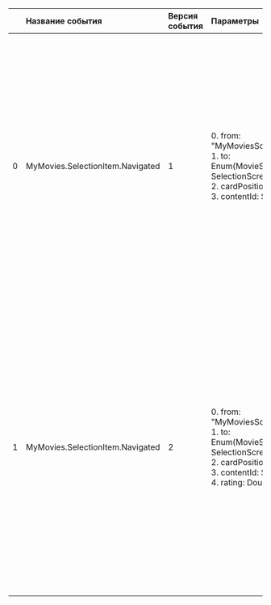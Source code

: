 | | Название события | Версия события | Параметры | Описание | Комментарий | ios | web_smart_tv | android |
|---:|:---|:---|:---|:---|:---|:---|:---|:---|
|0|MyMovies.SelectionItem.Navigated|1|0. from: "MyMoviesScreen"<br>1. to: Enum(MovieScreen, SelectionScreen)<br>2. cardPosition: Int<br>3. contentId: String<br>|Переход по карточке контента<br>0. from - Страница, с которой произошел переход<br>1. to - Страница, на которою произошел переход<br>2. cardPosition - Позиция карточки в подборке<br>3. contentId - ID контента, по карточке которого произошел переход<br>||В разработке https://link.to/ticket-123|1.0 - 2.0 https://link.to/ticket-124|В разработке https://link.to/ticket-127|
|1|MyMovies.SelectionItem.Navigated|2|0. from: "MyMoviesScreen"<br>1. to: Enum(MovieScreen, SelectionScreen)<br>2. cardPosition: Int<br>3. contentId: String<br>4. rating: Double<br>|Переход по карточке контента<br>0. from - Страница, с которой произошел переход<br>1. to - Страница, на которою произошел переход<br>2. cardPosition - Позиция карточки в подборке<br>3. contentId - ID контента, по карточке которого произошел переход<br>4. rating - Рейтинг контента<br>|||В разработке https://link.to/ticket-125|В разработке https://link.to/ticket-127|